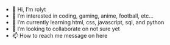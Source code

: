 - 👋 Hi, I’m rolyt
- 👀 I’m interested in coding, gaming, anime, football, etc...
- 🌱 I’m currently learning html, css, javascript, sql, and python
- 💞️ I’m looking to collaborate on not sure yet
- 📫 How to reach me message on here

<!---
namredul-rolyt/namredul-rolyt is a ✨ special ✨ repository because its `README.md` (this file) appears on your GitHub profile.
You can click the Preview link to take a look at your changes.
--->

